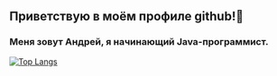 ## Приветствую в моём профиле github!👋 
### Меня зовут Андрей, я начинающий Java-программист.


[![Top Langs](https://github-readme-stats.vercel.app/api/top-langs/?username=Funfayk082&layout=compact)](https://github.com/anuraghazra/github-readme-stats)



<!--
**Funfayk082/Funfayk082** is a ✨ _special_ ✨ repository because its `README.md` (this file) appears on your GitHub profile.

Here are some ideas to get you started:

- 🔭 I’m currently working on ...
- 🌱 I’m currently learning ...
- 👯 I’m looking to collaborate on ...
- 🤔 I’m looking for help with ...
- 💬 Ask me about ...
- 📫 How to reach me: ...
- 😄 Pronouns: ...
- ⚡ Fun fact: ...
-->

